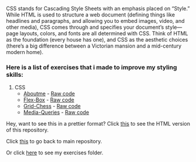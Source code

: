 CSS stands for Cascading Style Sheets with an emphasis placed on “Style.” While HTML is used to structure a web document (defining things like headlines and paragraphs, and allowing you to embed images, video, and other media), CSS comes through and specifies your document’s style—page layouts, colors, and fonts are all determined with CSS. Think of HTML as the foundation (every house has one), and CSS as the aesthetic choices (there’s a big difference between a Victorian mansion and a mid-century modern home).

### Here is a list of exercises that i made to improve my styling skills:

1. CSS
   * [Aboutme](1.about-me/index.html) - [Raw code]()
   * [Flex-Box]() - [Raw code]()
   * [Grid-Chess]() - [Raw code]()
   * [Media-Queries]() - [Raw code]()

Hey, want to see this in a prettier format? Click [this]() to see the HTML version of this repository.

Click [this]() to go back to main repository.

Or click [here]() to see my exercises folder.


